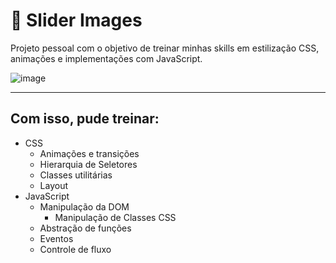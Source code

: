 # 📌 Slider Images
Projeto pessoal com o objetivo de treinar minhas skills em estilização CSS, animações e implementações com JavaScript.

![image](https://github.com/user-attachments/assets/93ff7099-8aa4-4226-9ae8-82ffa8fb6d76)

<hr>
  
## Com isso, pude treinar:

- CSS
  - Animações e transições
  - Hierarquia de Seletores
  - Classes utilitárias
  - Layout
- JavaScript
  - Manipulação da DOM
    - Manipulação de Classes CSS
  - Abstração de funções
  - Eventos
  - Controle de fluxo
 
